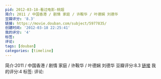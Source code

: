 ```yaml
---
pid: 2012-03-18-看过电影-桃姐
简介: 2011 / 中国香港 / 剧情 家庭 / 许鞍华 / 叶德娴 刘德华
豆瓣评分: '8.3'
链接: https://movie.douban.com/subject/5977835/
创建时间: '2012-03-18 22:25:41'
我的评分: '4'
标签:
评论:
tags: [douban]
categories: [timeline]
---
```

简介:2011 / 中国香港 / 剧情 家庭 / 许鞍华 / 叶德娴 刘德华
豆瓣评分:8.3
[链接](https://movie.douban.com/subject/5977835/)
我的评分:4
标签:
评论:
